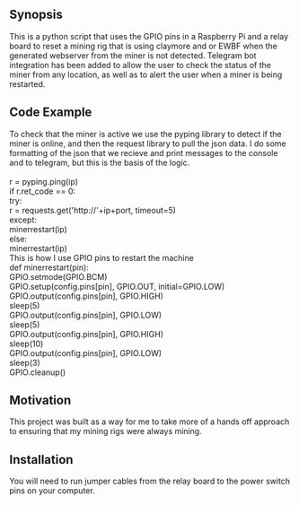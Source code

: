 ## Synopsis

This is a python script that uses the GPIO pins in a Raspberry Pi and a relay board to reset a mining rig that is using claymore and or EWBF when the generated webserver from the miner is not detected.  Telegram bot integration has been added to allow the user to check the status of the miner from any location, as well as to alert the user when a miner is being restarted.  

## Code Example

To check that the miner is active we use the pyping library to detect if the miner is online, and then the request library to pull the json data. I do some formatting of the json that we recieve and print messages to the console and to telegram, but this is the basis of the logic. <br>
<br>
	r = pyping.ping(ip)<br>
			if r.ret_code == 0:<br>
				try:<br>
					r = requests.get('http://'+ip+port, timeout=5)<br>
				except:<br>
					minerrestart(ip)<br>
			else:<br>
				minerrestart(ip)<br>
This is how I use GPIO pins to restart the machine<br>
def minerrestart(pin):<br>
	GPIO.setmode(GPIO.BCM)<br>
	GPIO.setup(config.pins[pin], GPIO.OUT, initial=GPIO.LOW)<br>
	GPIO.output(config.pins[pin], GPIO.HIGH)<br>
	sleep(5) <br>
	GPIO.output(config.pins[pin], GPIO.LOW) <br>
	sleep(5)<br>
	GPIO.output(config.pins[pin], GPIO.HIGH)<br>
	sleep(10) <br>
	GPIO.output(config.pins[pin], GPIO.LOW) <br>
	sleep(3)<br>
	GPIO.cleanup()<br>

## Motivation

This project was built as a way for me to take more of a hands off approach to ensuring that my mining rigs were always mining. 

## Installation

You will need to run jumper cables from the relay board to the power switch pins on your computer. 


